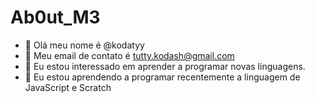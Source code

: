 # Ab0ut_M3 

- 🥷 Olá meu nome é @kodatyy
- 🤡 Meu email de contato é tutty.kodash@gmail.com
- 👀 Eu estou interessado em aprender a programar novas linguagens.
- 🌱 Eu estou aprendendo a programar recentemente a linguagem de JavaScript e Scratch

